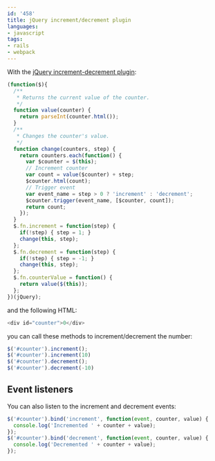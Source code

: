 ```yaml
---
id: '458'
title: jQuery increment/decrement plugin
languages:
- javascript
tags:
- rails
- webpack
---
```

With the [jQuery increment-decrement plugin](http://github.com/christianhellsten/jquery-increment-decrement):


```javascript
(function($){  
  /**
   * Returns the current value of the counter.
   */
  function value(counter) {
    return parseInt(counter.html());
  }
  /**
   * Changes the counter's value.
   */
  function change(counters, step) {
    return counters.each(function() {  
      var $counter = $(this);
      // Increment counter
      var count = value($counter) + step;
      $counter.html(count);
      // Trigger event
      var event_name = step > 0 ? 'increment' : 'decrement';
      $counter.trigger(event_name, [$counter, count]);
      return count;
    });  
  }
  $.fn.increment = function(step) {  
    if(!step) { step = 1; }
    change(this, step);
  };  
  $.fn.decrement = function(step) {  
    if(!step) { step = -1; }
    change(this, step);
  };  
  $.fn.counterValue = function() {  
    return value($(this));
  };  
})(jQuery);
```
    

and the following HTML:


```javascript
<div id="counter">0</div>
```
    

you can call these methods to increment/decrement the number:


```javascript
$('#counter').increment();
$('#counter').increment(10)
$('#counter').decrement();
$('#counter').decrement(-10)
```
    

Event listeners
---------------

You can also listen to the increment and decrement events:


```javascript
$('#counter').bind('increment', function(event, counter, value) {
  console.log('Incremented ' + counter + value);
});
$('#counter').bind('decrement', function(event, counter, value) {
  console.log('Decremented ' + counter + value);
});
```
    

